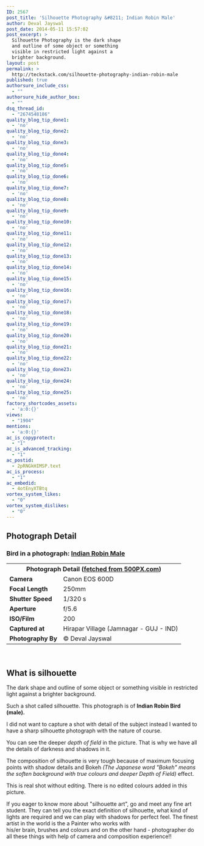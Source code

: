 ```yaml
---
ID: 2567
post_title: 'Silhouette Photography &#8211; Indian Robin Male'
author: Deval Jayswal
post_date: 2014-05-11 15:57:02
post_excerpt: >
  Silhouette Photography is the dark shape
  and outline of some object or something
  visible in restricted light against a
  brighter background.
layout: post
permalink: >
  http://teckstack.com/silhouette-photography-indian-robin-male
published: true
authorsure_include_css:
  - ""
authorsure_hide_author_box:
  - ""
dsq_thread_id:
  - "2674548186"
quality_blog_tip_done1:
  - 'no'
quality_blog_tip_done2:
  - 'no'
quality_blog_tip_done3:
  - 'no'
quality_blog_tip_done4:
  - 'no'
quality_blog_tip_done5:
  - 'no'
quality_blog_tip_done6:
  - 'no'
quality_blog_tip_done7:
  - 'no'
quality_blog_tip_done8:
  - 'no'
quality_blog_tip_done9:
  - 'no'
quality_blog_tip_done10:
  - 'no'
quality_blog_tip_done11:
  - 'no'
quality_blog_tip_done12:
  - 'no'
quality_blog_tip_done13:
  - 'no'
quality_blog_tip_done14:
  - 'no'
quality_blog_tip_done15:
  - 'no'
quality_blog_tip_done16:
  - 'no'
quality_blog_tip_done17:
  - 'no'
quality_blog_tip_done18:
  - 'no'
quality_blog_tip_done19:
  - 'no'
quality_blog_tip_done20:
  - 'no'
quality_blog_tip_done21:
  - 'no'
quality_blog_tip_done22:
  - 'no'
quality_blog_tip_done23:
  - 'no'
quality_blog_tip_done24:
  - 'no'
quality_blog_tip_done25:
  - 'no'
factory_shortcodes_assets:
  - 'a:0:{}'
views:
  - "1904"
mentions:
  - 'a:0:{}'
ac_is_copyprotect:
  - "1"
ac_is_advanced_tracking:
  - "1"
ac_postid:
  - 2pRNGkHIMSP.text
ac_is_process:
  - "1"
ac_embedid:
  - 4otEnyXTBtq
vortex_system_likes:
  - "0"
vortex_system_dislikes:
  - "0"
---
```

<h2>Photograph Detail</h2>

<h3>Bird in a photograph: <a title="Wikipedia" href="http://en.wikipedia.org/wiki/Indian_Robin" target="_blank"><strong>Indian Robin Male</strong></a></h3>

<table class="table">
<tbody>
<tr>
<th colspan="2">Photograph Detail (<a href="http://500px.com/photo/65443699/silhouette-of-indian-robin-male-by-deval-jayswal?from=user" target="_blank">fetched from 500PX.com</a>)</th>
</tr>
<tr>
<td><strong>Camera</strong></td>
<td>Canon EOS 600D</td>
</tr>
<tr>
<td><strong>Focal Length</strong></td>
<td>250mm</td>
</tr>
<tr>
<td><strong>Shutter Speed</strong></td>
<td>1/320 s</td>
</tr>
<tr>
<td><strong>Aperture</strong></td>
<td>f/5.6</td>
</tr>
<tr>
<td><strong>ISO/Film</strong></td>
<td>200</td>
</tr>
<tr>
<td><strong>Captured at</strong></td>
<td>Hirapar Village (Jamnagar - GUJ - IND)</td>
</tr>
<tr>
<td><strong>Photography By</strong></td>
<td>© Deval Jayswal</td>
</tr>
</tbody>
</table>

&nbsp;

<h2>What is silhouette</h2>

The dark shape and outline of some object or something visible in restricted light against a brighter background.

Such a shot called silhouette. This photograph is of <strong>Indian Robin Bird (male).</strong>

I did not want to capture a shot with detail of the subject instead I wanted to have a sharp silhouette photograph with the nature of course.

You can see the deeper <em>depth of field</em> in the picture. That is why we have all the details of darkness and shadows in it.

The composition of silhouette is very tough because of maximum focusing points with shadow details and Bokeh <em>(The Japanese word "Bokeh" means the soften background with true colours and deeper Depth of Field)</em> effect.

This is real shot without editing. There is no edited colours added in this picture.

If you eager to know more about "silhouette art", go and meet any fine art student. They can tell you the exact definition of silhouette, what kind of lights are required and we can play with shadows for perfect feel. The finest artist in the world is the a Painter who works with his/er brain, brushes and colours and on the other hand - photographer do all these things with help of camera and composition experience!!